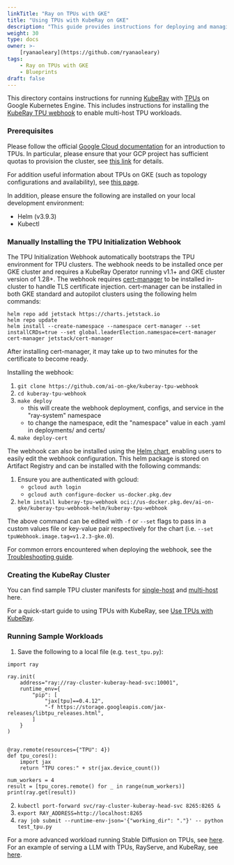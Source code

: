```yaml
---
linkTitle: "Ray on TPUs with GKE"
title: "Using TPUs with KubeRay on GKE"
description: "This guide provides instructions for deploying and managing Ray custom resources on Google Kubernetes Engine (GKE) with TPUs. It details how to install the KubeRay TPU webhook, an admission webhook which bootstraps required environment variables for TPU initialization and enables atomic scheduling of multi-host TPU workers on GKE nodepools. This guide also provides a sample workload to verify proper TPU initialization and links to more advanced workloads to run with TPUs and Ray on GKE."
weight: 30
type: docs
owner: >-
    [ryanaoleary](https://github.com/ryanaoleary)
tags: 
    - Ray on TPUs with GKE
    - Blueprints
draft: false
---
```

This directory contains instructions for running [KubeRay](https://github.com/ray-project/kuberay) with [TPUs](https://cloud.google.com/tpu?hl=en) on Google Kubernetes Engine. This includes instructions for installing the [KubeRay TPU webhook](https://github.com/ai-on-gke/kuberay-tpu-webhook/tree/main) to enable multi-host TPU workloads.


### Prerequisites

Please follow the official [Google Cloud documentation](https://cloud.google.com/tpu/docs/tpus-in-gke) for an introduction to TPUs. In particular, please ensure that your GCP project has sufficient quotas to provision the cluster, see [this link](https://cloud.google.com/tpu/docs/tpus-in-gke#ensure-quotas) for details.

For addition useful information about TPUs on GKE (such as topology configurations and availability), see [this page](https://cloud.google.com/kubernetes-engine/docs/concepts/tpus).

In addition, please ensure the following are installed on your local development environment:
* Helm (v3.9.3)
* Kubectl


### Manually Installing the TPU Initialization Webhook

The TPU Initialization Webhook automatically bootstraps the TPU environment for TPU clusters. The webhook needs to be installed once per GKE cluster and requires a KubeRay Operator running v1.1+ and GKE cluster version of 1.28+. The webhook requires [cert-manager](https://github.com/cert-manager/cert-manager) to be installed in-cluster to handle TLS certificate injection. cert-manager can be installed in both GKE standard and autopilot clusters using the following helm commands:
```
helm repo add jetstack https://charts.jetstack.io
helm repo update
helm install --create-namespace --namespace cert-manager --set installCRDs=true --set global.leaderElection.namespace=cert-manager cert-manager jetstack/cert-manager
```
After installing cert-manager, it may take up to two minutes for the certificate to become ready.

Installing the webhook:
1. `git clone https://github.com/ai-on-gke/kuberay-tpu-webhook`
2. `cd kuberay-tpu-webhook`
3. `make deploy`
    - this will create the webhook deployment, configs, and service in the "ray-system" namespace
    - to change the namespace, edit the "namespace" value in each .yaml in deployments/ and certs/
4. `make deploy-cert`

The webhook can also be installed using the [Helm chart](https://github.com/ai-on-gke/kuberay-tpu-webhook/tree/main/helm-chart), enabling users to easily edit the webhook configuration. This helm package is stored on Artifact Registry and can be installed with the following commands:
1. Ensure you are authenticated with gcloud:
    - `gcloud auth login`
    - `gcloud auth configure-docker us-docker.pkg.dev`
3. `helm install kuberay-tpu-webhook oci://us-docker.pkg.dev/ai-on-gke/kuberay-tpu-webhook-helm/kuberay-tpu-webhook`

The above command can be edited with `-f` or `--set` flags to pass in a custom values file or key-value pair respectively for the chart (i.e. `--set tpuWebhook.image.tag=v1.2.3-gke.0`).

For common errors encountered when deploying the webhook, see the [Troubleshooting guide](https://github.com/ai-on-gke/kuberay-tpu-webhook/tree/main/Troubleshooting.md).


### Creating the KubeRay Cluster

You can find sample TPU cluster manifests for [single-host](https://github.com/ray-project/kuberay/blob/master/ray-operator/config/samples/ray-cluster.tpu-v4-singlehost.yaml) and [multi-host](https://github.com/ray-project/kuberay/blob/master/ray-operator/config/samples/ray-cluster.tpu-v4-multihost.yaml) here.

For a quick-start guide to using TPUs with KubeRay, see [Use TPUs with KubeRay](https://docs.ray.io/en/latest/cluster/kubernetes/user-guides/tpu.html).


### Running Sample Workloads

1. Save the following to a local file (e.g. `test_tpu.py`):
```
import ray

ray.init(
    address="ray://ray-cluster-kuberay-head-svc:10001",
    runtime_env={
        "pip": [
            "jax[tpu]==0.4.12",
            "-f https://storage.googleapis.com/jax-releases/libtpu_releases.html",
        ]
    }
)


@ray.remote(resources={"TPU": 4})
def tpu_cores():
    import jax
    return "TPU cores:" + str(jax.device_count())

num_workers = 4
result = [tpu_cores.remote() for _ in range(num_workers)]
print(ray.get(result))
```
2. `kubectl port-forward svc/ray-cluster-kuberay-head-svc 8265:8265 &`
3. `export RAY_ADDRESS=http://localhost:8265`
4. `ray job submit --runtime-env-json='{"working_dir": "."}' -- python test_tpu.py`
   
For a more advanced workload running Stable Diffusion on TPUs, see [here](https://cloud.google.com/kubernetes-engine/docs/add-on/ray-on-gke/tutorials/deploy-ray-serve-stable-diffusion-tpu). For an example of serving a LLM with TPUs, RayServe, and KubeRay, see [here](https://cloud.google.com/kubernetes-engine/docs/tutorials/serve-lllm-tpu-ray).
